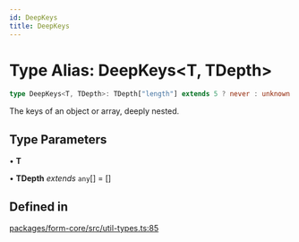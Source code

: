 ```yaml
---
id: DeepKeys
title: DeepKeys
---
```


# Type Alias: DeepKeys\<T, TDepth\>

```ts
type DeepKeys<T, TDepth>: TDepth["length"] extends 5 ? never : unknown extends T ? PrefixFromDepth<string, TDepth> : T extends readonly any[] & IsTuple<T> ? PrefixTupleAccessor<T, AllowedIndexes<T>, TDepth> : T extends any[] ? PrefixArrayAccessor<T, [...TDepth, any]> : T extends Date ? never : T extends object ? PrefixObjectAccessor<T, TDepth> : T extends string | number | boolean | bigint ? "" : never;
```

The keys of an object or array, deeply nested.

## Type Parameters

• **T**

• **TDepth** *extends* `any`[] = []

## Defined in

[packages/form-core/src/util-types.ts:85](https://github.com/TanStack/form/blob/bde3b1cb3de955b47034f0bfaa43dec13c67999a/packages/form-core/src/util-types.ts#L85)
